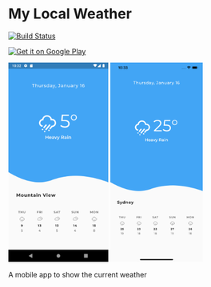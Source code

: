 # My Local Weather

[![Build Status](https://api.cirrus-ci.com/github/rafaelph/my-local-weather.svg)](https://cirrus-ci.com/github/rafaelph/my-local-weather)

<a href='https://play.google.com/store/apps/details?id=com.themobilecoder.my_local_weather'><img alt='Get it on Google Play' src='https://play.google.com/intl/en_us/badges/static/images/badges/en_badge_web_generic.png' height="50" /></a>

<img src = "screenshots/android-screen.png" width ="200" /> <img src = "screenshots/iphone-screen.png" width ="185" />


A mobile app to show the current weather
